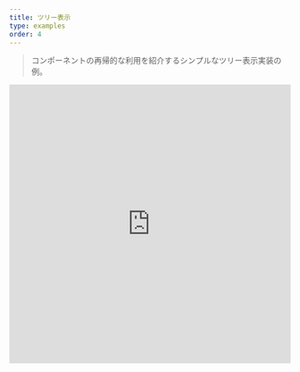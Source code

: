 ```yaml
---
title: ツリー表示
type: examples
order: 4
---
```


> コンポーネントの再帰的な利用を紹介するシンプルなツリー表示実装の例。

<iframe width="100%" height="500" src="https://jsfiddle.net/yyx990803/3p0j5sgy/embedded/result,html,js,css" allowfullscreen="allowfullscreen" frameborder="0"></iframe>
